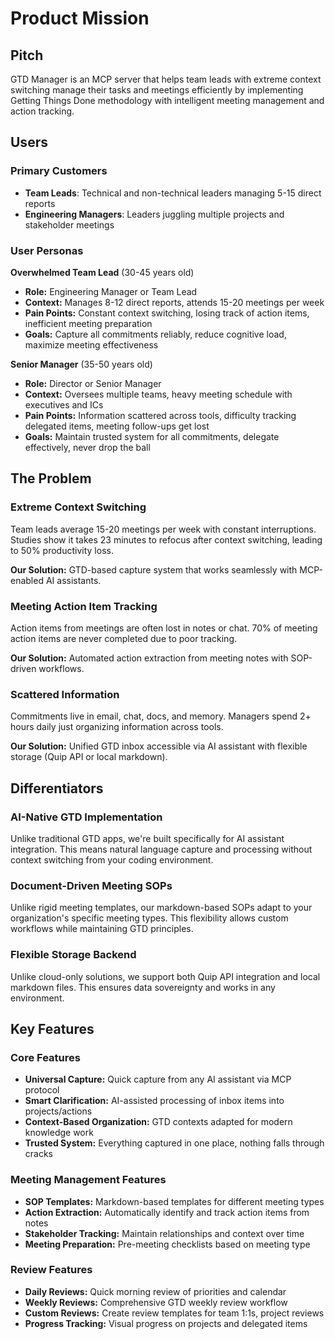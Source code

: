 # Product Mission

## Pitch

GTD Manager is an MCP server that helps team leads with extreme context switching manage their tasks and meetings efficiently by implementing Getting Things Done methodology with intelligent meeting management and action tracking.

## Users

### Primary Customers

- **Team Leads**: Technical and non-technical leaders managing 5-15 direct reports
- **Engineering Managers**: Leaders juggling multiple projects and stakeholder meetings

### User Personas

**Overwhelmed Team Lead** (30-45 years old)
- **Role:** Engineering Manager or Team Lead
- **Context:** Manages 8-12 direct reports, attends 15-20 meetings per week
- **Pain Points:** Constant context switching, losing track of action items, inefficient meeting preparation
- **Goals:** Capture all commitments reliably, reduce cognitive load, maximize meeting effectiveness

**Senior Manager** (35-50 years old)
- **Role:** Director or Senior Manager
- **Context:** Oversees multiple teams, heavy meeting schedule with executives and ICs
- **Pain Points:** Information scattered across tools, difficulty tracking delegated items, meeting follow-ups get lost
- **Goals:** Maintain trusted system for all commitments, delegate effectively, never drop the ball

## The Problem

### Extreme Context Switching

Team leads average 15-20 meetings per week with constant interruptions. Studies show it takes 23 minutes to refocus after context switching, leading to 50% productivity loss.

**Our Solution:** GTD-based capture system that works seamlessly with MCP-enabled AI assistants.

### Meeting Action Item Tracking

Action items from meetings are often lost in notes or chat. 70% of meeting action items are never completed due to poor tracking.

**Our Solution:** Automated action extraction from meeting notes with SOP-driven workflows.

### Scattered Information

Commitments live in email, chat, docs, and memory. Managers spend 2+ hours daily just organizing information across tools.

**Our Solution:** Unified GTD inbox accessible via AI assistant with flexible storage (Quip API or local markdown).

## Differentiators

### AI-Native GTD Implementation

Unlike traditional GTD apps, we're built specifically for AI assistant integration. This means natural language capture and processing without context switching from your coding environment.

### Document-Driven Meeting SOPs

Unlike rigid meeting templates, our markdown-based SOPs adapt to your organization's specific meeting types. This flexibility allows custom workflows while maintaining GTD principles.

### Flexible Storage Backend

Unlike cloud-only solutions, we support both Quip API integration and local markdown files. This ensures data sovereignty and works in any environment.

## Key Features

### Core Features

- **Universal Capture:** Quick capture from any AI assistant via MCP protocol
- **Smart Clarification:** AI-assisted processing of inbox items into projects/actions
- **Context-Based Organization:** GTD contexts adapted for modern knowledge work
- **Trusted System:** Everything captured in one place, nothing falls through cracks

### Meeting Management Features

- **SOP Templates:** Markdown-based templates for different meeting types
- **Action Extraction:** Automatically identify and track action items from notes
- **Stakeholder Tracking:** Maintain relationships and context over time
- **Meeting Preparation:** Pre-meeting checklists based on meeting type

### Review Features

- **Daily Reviews:** Quick morning review of priorities and calendar
- **Weekly Reviews:** Comprehensive GTD weekly review workflow
- **Custom Reviews:** Create review templates for team 1:1s, project reviews
- **Progress Tracking:** Visual progress on projects and delegated items